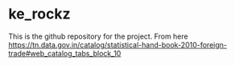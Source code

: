 # ke_rockz

This is the github repository for the project. From here https://tn.data.gov.in/catalog/statistical-hand-book-2010-foreign-trade#web_catalog_tabs_block_10
